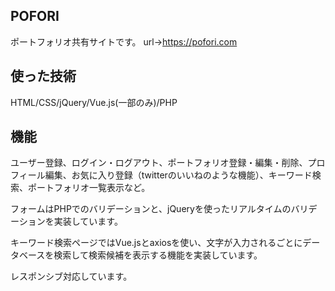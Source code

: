 ## POFORI
ポートフォリオ共有サイトです。
url→https://pofori.com

## 使った技術
HTML/CSS/jQuery/Vue.js(一部のみ)/PHP

## 機能
ユーザー登録、ログイン・ログアウト、ポートフォリオ登録・編集・削除、プロフィール編集、お気に入り登録（twitterのいいねのような機能）、キーワード検索、ポートフォリオ一覧表示など。

フォームはPHPでのバリデーションと、jQueryを使ったリアルタイムのバリデーションを実装しています。

キーワード検索ページではVue.jsとaxiosを使い、文字が入力されるごとにデータベースを検索して検索候補を表示する機能を実装しています。

レスポンシブ対応しています。
